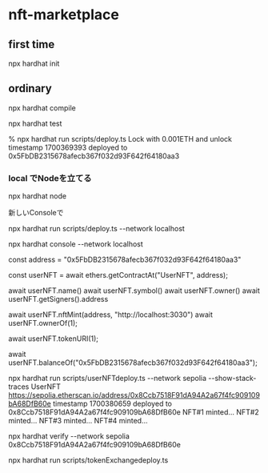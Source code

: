 # nft-marketplace

## first time
npx hardhat init

## ordinary

npx hardhat compile


npx hardhat test

 % npx hardhat run scripts/deploy.ts
Lock with 0.001ETH and unlock timestamp 1700369393 deployed to 0x5FbDB2315678afecb367f032d93F642f64180aa3

### local でNodeを立てる

npx hardhat node

新しいConsoleで

npx hardhat run scripts/deploy.ts --network localhost

npx hardhat console --network localhost


const address = "0x5FbDB2315678afecb367f032d93F642f64180aa3"

const userNFT = await ethers.getContractAt("UserNFT", address);

await userNFT.name()
await userNFT.symbol()
await userNFT.owner()
await userNFT.getSigners().address


await userNFT.nftMint(address, "http://localhost:3030")
await userNFT.ownerOf(1);

await userNFT.tokenURI(1);

await userNFT.balanceOf("0x5FbDB2315678afecb367f032d93F642f64180aa3");

npx hardhat run scripts/userNFTdeploy.ts --network sepolia --show-stack-traces
UserNFT https://sepolia.etherscan.io/address/0x8Ccb7518F91dA94A2a67f4fc909109bA68DfB60e timestamp 1700380659 deployed to 0x8Ccb7518F91dA94A2a67f4fc909109bA68DfB60e
NFT#1 minted...
NFT#2 minted...
NFT#3 minted...
NFT#4 minted...



npx hardhat verify --network sepolia 0x8Ccb7518F91dA94A2a67f4fc909109bA68DfB60e




npx hardhat run scripts/tokenExchangedeploy.ts
